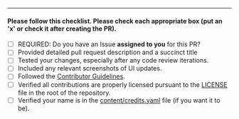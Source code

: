 <!-- Uncomment sections below as relevant -->

<!-- Title should be a short phrase, e.g. "Add survey functionality". Detailed description should include any design decisions you want reviewers to take note of -->

<!--
Add the Issue number(s) assigned to you that this PR fully resolves, if any
Closes #0
-->

<!--
#### Screenshots
<details>
<summary>Screenshots</summary>
Add any relevant before/after screenshots here
</details>
-->

<!--
#### Did you add any dependencies?
List each added dependency and justifications (see the Guidelines)
* [`package_name`](package-url): justification for including the package
-->

<!--
#### How did you test the change?
* [ ] iOS Simulator
* [ ] Android Emulator
* [ ] iOS Device
* [ ] Android Device
* [ ] `curl` to a dev App Engine server
-->

<!-- FILL OUT THE CHECKLIST BELOW -->

---

#### Please follow this checklist. Please check each appropriate box (put an 'x' or check it after creating the PR).

- [ ] REQUIRED: Do you have an Issue **assigned to you** for this PR?
- [ ] Provided detailed pull request description and a succinct title
- [ ] Tested your changes, especially after any code review iterations.
- [ ] Included any relevant screenshots of UI updates.
- [ ] Followed the [Contributor Guidelines](https://github.com/WorldHealthOrganization/app/blob/master/docs/CONTRIBUTING.md).
- [ ] Verified all contributions are properly licensed pursuant to the [LICENSE](https://github.com/WorldHealthOrganization/app/blob/master/LICENSE) file in the root of the repository.
- [ ] Verified your name is in the [content/credits.yaml](https://github.com/WorldHealthOrganization/app/blob/master/content/credits.yaml) file (if you want it to be).
